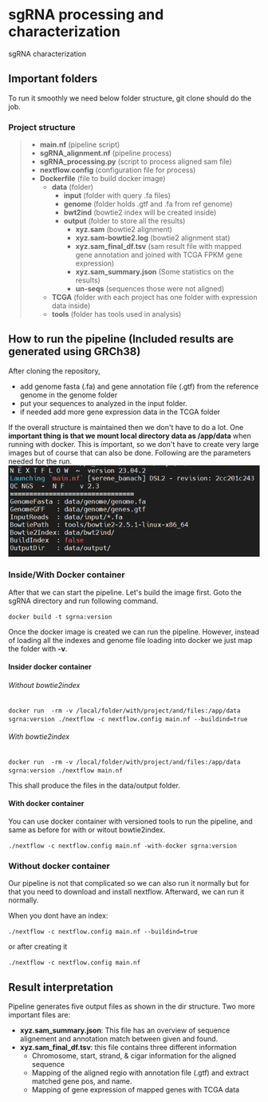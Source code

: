 # sgRNA processing and characterization
sgRNA characterization

## Important folders
To run it smoothly we need below folder structure, git clone should do the job.
### Project structure
> - **main.nf** (pipeline script)
> - **sgRNA_alignment.nf** (pipeline process)
> - **sgRNA_processing.py** (script to process aligned sam file)
> - **nextflow.config** (configuration file for process)
> - **Dockerfile** (file to build docker image)
>   - **data** (folder)
>     - **input** (folder with query .fa files)
>     - **genome** (folder holds .gtf and .fa from ref genome)
>     - **bwt2ind** (bowtie2 index will be created inside)
>     - **output** (folder to store all the results)
>       - **xyz.sam** (bowtie2 alignment)
>       - **xyz.sam-bowtie2.log** (bowtie2 alignment stat)
>       - **xyz.sam_final_df.tsv** (sam result file with mapped gene annotation and joined with TCGA FPKM gene expression)
>       - **xyz.sam_summary.json** (Some statistics on the results)
>       - **un-seqs** (sequences those were not aligned)
>   - **TCGA** (folder with each project has one folder with expression data inside)
>   - **tools** (folder has tools used in analysis)

## How to run the pipeline (Included results are generated using GRCh38)
After cloning the repository, 
- add genome fasta (.fa) and gene annotation file (.gtf) from the reference genome in the genome 
folder 
- put your sequences to analyzed in the input folder. 
- if needed add more gene expression data in the TCGA folder

If the overall structure is maintained then we don't have to do a lot. One **important thing is that we mount local directory 
data as /app/data** when running with docker. This is important, so we don't have to create very large images but of course that can also be done. 
Following are the parameters needed for the run.
![1691357833316blob.jpg](1691357833316blob.jpg)

### Inside/With Docker container
 After that we can start the pipeline. Let's build the image first. Goto the sgRNA directory and run following command.
 
`docker build -t sgrna:version`

Once the docker image is created we can run the pipeline. However, instead of loading all the indexes and genome file 
loading into docker we just map the folder with **-v**.

#### Insider docker container

###### Without bowtie2index
`docker run 
-rm -v /local/folder/with/project/and/files:/app/data sgrna:version ./nextflow -c nextflow.config main.nf --buildind=true`

###### With bowtie2index

`docker run 
-rm -v /local/folder/with/project/and/files:/app/data sgrna:version ./nextflow main.nf`

This shall produce the files in the data/output folder.

#### With docker container

You can use docker container with versioned tools to run the pipeline, and same as before for with or witout bowtie2index. 

`./nextflow -c nextflow.config main.nf -with-docker sgrna:version`

### Without docker container

Our pipeline is not that complicated so we can also run it normally but for that you need to download and install nextflow.
Afterward, we can run it normally. 

When you dont have an index:

`./nextflow -c nextflow.config main.nf --buildind=true`

or after creating it

`./nextflow -c nextflow.config main.nf`

## Result interpretation
Pipeline generates five output files as shown in the dir structure. Two more important files are:
- **xyz.sam_summary.json**: This file has an overview of sequence alignement and annotation match between given and found.
- **xyz.sam_final_df.tsv**: this file contains three different information
  - Chromosome, start, strand, & cigar information for the aligned sequence
  - Mapping of the aligned regio with annotation file (.gtf) and extract matched gene pos, and name.
  - Mapping of gene expression of mapped genes with TCGA data 